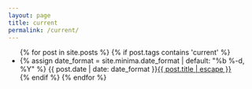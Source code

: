 ```yaml
---
layout: page
title: current
permalink: /current/
---
```

<ul class="post-list">
	{% for post in site.posts %}
	  {% if post.tags contains 'current' %}
	  <li>
	    {% assign date_format = site.minima.date_format | default: "%b %-d, %Y" %}
	    <span class="post-meta">{{ post.date | date: date_format }}</span><a class="post-link" href="{{ post.url | relative_url }}">{{ post.title | escape }}</a>
	  </li>
	  {% endif %}
	{% endfor %}
</ul>
